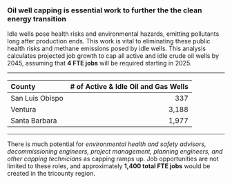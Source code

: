 
### Oil well capping is essential work to further the the clean energy transition
Idle wells pose health risks and environmental hazards, emitting pollutants long after production ends. This work is vital to eliminating these public health risks and methane emissions posed by idle wells. This analysis calculates projected job growth to cap all active and idle crude oil wells by 2045, assuming that **4 FTE jobs** will be required starting in 2025. 

---
<div style="text-align: center;">

|         County                    |            # of Active & Idle Oil and Gas Wells                                            |
|:----------------------------------|-------------------------------------------------------------------------------------------:|
|   San Luis Obispo                 |        337                                                                                 |
|   Ventura                         |  3,188                                                                                     |
|   Santa Barbara                   |  1,977                                                                                     |

</div>

---

There is much potential for *environmental health and safety advisors, decommissioning engineers, project management, planning engineers, and other capping technicians* as capping ramps up. Job opportunities are not limited to these roles, and approximately **1,400 total FTE jobs** would be created in the tricounty region.
